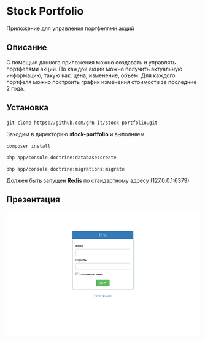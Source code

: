 # Stock Portfolio

Приложение для управления портфелями акций

Описание
-------
С помощью данного приложения можно создавать и управлять портфелями акций.
По каждой акции можно получить актуальную информацию, такую как: цена, изменение, объем.
Для каждого портфеля можно построить график изменения стоимости за последние 2 года.

Установка
---------
```
git clone https://github.com/grn-it/stock-portfolio.git
```
Заходим в директорию **stock-portfolio** и выполняем:
```
composer install
```
```
php app/console doctrine:database:create
```
```
php app/console doctrine:migrations:migrate
```
Должен быть запущен **Redis** по стандартному адресу (127.0.0.1:6379)

Презентация
-----------
![](https://github.com/grn-it/stock-portfolio/blob/master/demo.gif)
